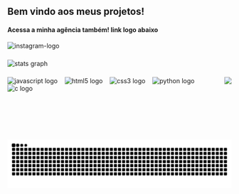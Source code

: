 <h2 align="left">Bem vindo aos meus projetos!</h2>
<h4  align="left">Acessa a minha agência também! link logo abaixo</h4>
<img src="https://www.flaticon.com/br/icone-gratis/instagram_174855?term=instagram&page=1&position=2&origin=search&related_id=174855" alt="instagram-logo">

###

<div align="left">
  <img src="https://github-readme-stats.vercel.app/api?username=gabdeschamps&hide_title=false&hide_rank=false&show_icons=true&include_all_commits=true&count_private=true&disable_animations=false&theme=dracula&locale=en&hide_border=false" height="150" alt="stats graph"  />
</div>

###

<img align="right" height="140" src="https://media.giphy.com/media/3ewHxe2RGr6OmQTLNL/giphy.gif?cid=790b7611vi20ferrjg37i6zlfmjmy4d50g2xrd19jafg2ry8&ep=v1_gifs_search&rid=giphy.gif&ct=g"  />

###

<div align="left">
  <img src="https://cdn.jsdelivr.net/gh/devicons/devicon/icons/javascript/javascript-plain.svg" height="35" alt="javascript logo"  />
  <img width="8" />
  <img src="https://cdn.jsdelivr.net/gh/devicons/devicon/icons/html5/html5-plain.svg" height="35" alt="html5 logo"  />
  <img width="8" />
  <img src="https://cdn.jsdelivr.net/gh/devicons/devicon/icons/css3/css3-plain.svg" height="35" alt="css3 logo"  />
  <img width="8" />
  <img src="https://cdn.jsdelivr.net/gh/devicons/devicon/icons/python/python-plain.svg" height="35" alt="python logo"  />
  <img width="8" />
  <img src="https://cdn.jsdelivr.net/gh/devicons/devicon/icons/c/c-plain.svg" height="35" alt="c logo"  />
</div>

###

<div align="left">
</div>

###

<img src="https://raw.githubusercontent.com/gabdeschamps/gabdeschamps/output/snake.svg" alt="Snake animation" />

###



